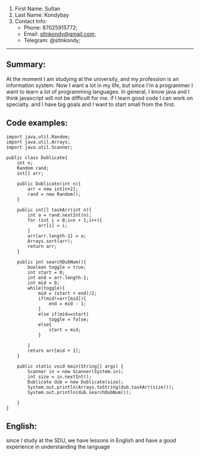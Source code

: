 1. First Name: Sultan
2. Last Name: Kondybay
3. Contact Info:
	- Phone: 87025915772;
	- Email: sltnkondy@gmail.com;
	- Telegram: @sltnkondy;


-----

## Summary:

At the moment I am studying at the university, and my profession is an information system. Now I want a lot in my life, but since I'm a programmer 
I want to learn a lot of programming languages. In general, I know java and I think javascript will not be difficult for me. if I learn good code 
I can work on specialty. and I have big goals and I want to start small from the first.

## Code examples:
```
import java.util.Random;
import java.util.Arrays;
import java.util.Scanner;

public class Dublicate{
	int n;
	Random rand;
	int[] arr;

	public Dublicate(int n){
		arr = new int[n+2];
		rand = new Random();
	} 

	public int[] taskArr(int n){
		int a = rand.nextInt(n);
		for (int i = 0;i<n + 1;i++){
			arr[i] = i; 
		}
		arr[arr.length-1] = a;
		Arrays.sort(arr);
		return arr;
	}

	public int searchDubNum(){
		boolean toggle = true;
		int start = 0;
		int end = arr.length-1;
		int mid = 0;
		while(toggle){
			mid = (start + end)/2;
			if(mid!=arr[mid]){
				end = mid - 1;
			}
			else if(mid==start)
				toggle = false;
			else{
				start = mid;	
			}
			
		}
		return arr[mid + 1];
	}

	public static void main(String[] args) {
		Scanner in = new Scanner(System.in);
		int size = in.nextInt();
		Dublicate dub = new Dublicate(size);
		System.out.println(Arrays.toString(dub.taskArr(size)));
		System.out.println(dub.searchDubNum());
		
	}
}
```

## English:

since I study at the SDU, we have lessons in English and have a good experience in understanding the language
